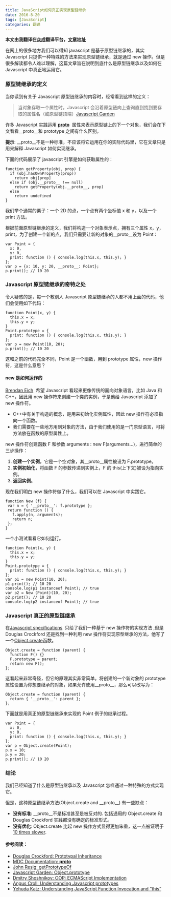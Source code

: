 ```yaml
---
title: JavaScript如何真正实现原型链继承
date: 2016-8-20
tags: [JavaScript]
categories: 翻译
---
```


**本文由我翻译在[众成](http://www.zcfy.cc/claim)翻译平台，[文章地址](http://www.zcfy.cc/article/javascript-how-prototypal-inheritance-really-works-1337.html)**

在网上的很多地方我们可以得知 javascript 是基于原型链继承的，其实 Javascript 只提供一种特殊的方法来实现原型链继承，就是通过 new 操作。但是很多解读都令人难以理解，这篇文章旨在说明到底什么是原型链继承以及如何在 Javascript 中真正地运用它。

### 原型链继承的定义

当你读到有关于 Javascript 原型链继承的内容时，经常看到这样的定义：

> 当对象存取一个属性时，Javascript 会沿着原型链向上查询直到找到要存取的属性名（或原型链顶端）[Javascript Garden](http://bonsaiden.github.com/JavaScript-Garden/#object.prototype)

许多 Javascript 实践运用 [**proto**](https://developer.mozilla.org/en/JavaScript/Reference/Global_Objects/Object/proto)  属性来表示原型链上的下一个对象，我们会在下文看看\_\_proto\_\_和 prototype 之间有什么区别。

**提示**: \_\_proto\_\_不是一种标准，不应该将它运用在你的实际代码里，它在文章只是用来解释 Javascript 如何实现继承。

下面的代码展示了 javascript 引擎是如何获取属性的：

```
function getProperty(obj, prop) {
  if (obj.hasOwnProperty(prop))
    return obj[prop]
  else if (obj.__proto__ !== null)
    return getProperty(obj.__proto__, prop)
  else
    return undefined
}
```

我们举个通常的栗子：一个 2D 的点，一个点有两个坐标值 x 和 y，以及一个 print 方法。

根据前面原型链继承的定义，我们将构造一个对象表示点，拥有三个属性 x，y，print，为了创建一个新的点，我们只需要让新的对象的\_\_proto\_\_设为 Point：

```
var Point = {
  x: 0,
  y: 0,
  print: function () { console.log(this.x, this.y); }
};
var p = {x: 10, y: 20, __proto__: Point};
p.print(); // 10 20
```

### Javascript 原型链继承的奇特之处

令人疑惑的是，每一个教别人 Javascript 原型链继承的人都不用上面的代码，他们会使用如下代码：

```
function Point(x, y) {
  this.x = x;
  this.y = y;
}
Point.prototype = {
  print: function () { console.log(this.x, this.y); }
};
var p = new Point(10, 20);
p.print(); // 10 20
```

这和之前的代码完全不同，Point 是一个函数，用到 prototype 属性，new 操作符，这是什么意思？

#### new 是如何运作的

[Brendan Eich](http://brendaneich.com/)  希望 Javascript 看起来更像传统的面向对象语言，比如 Java 和 C++，因此用 new 操作符来创建一个类的实例，于是他给 Javascript 添加了 new 操作符。

- C++中有关于构造的概念，是用来初始化实例属性，因此 new 操作符必须指向一个函数。
- 我们需要在一些地方用到对象的方法，由于我们使用的是一门原型语言，可将方法放在函数的原型属性上。

new 操作符创建函数 F 和参数 arguments : new F(arguments...)，进行简单的三步操作：

1.  **创建一个实例**，它是一个空对象，其\_\_proto\_\_属性被设为 F.prototype。
2.  **实例初始化**，将函数 F 的参数传递到实例上，F 的 this(上下文)被设为指向实例。
3.  **返回实例**。

现在我们明白 new 操作符做了什么，我们可以在 Javascript 中实践它。

```
function New (f) {
 var n = { '__proto__': f.prototype };
 return function () {
   f.apply(n, arguments);
   return n;
 };
}
```

一个小测试看看它如何运行。

```
function Point(x, y) {
  this.x = x;
  this.y = y;
}
Point.prototype = {
  print: function () { console.log(this.x, this.y); }
};
var p1 = new Point(10, 20);
p1.print(); // 10 20
console.log(p1 instanceof Point); // true
var p2 = New (Point)(10, 20);
p2.print(); // 10 20
console.log(p2 instanceof Point); // true
```

### Javascript 真正的原型链继承

在[Javascript specifications](http://www.ecma-international.org/publications/files/ECMA-ST/ECMA-262.pdf)  只给了我们一种基于 new 操作符的实现方法 ,但是 Douglas Crockford 还是找到一种利用 new 操作符实现原型继承的方法，他写了一个[Object.create](http://javascript.crockford.com/prototypal.html)函数。

```
Object.create = function (parent) {
  function F() {}
  F.prototype = parent;
  return new F();
};
```

这看起来非常奇怪，但它的原理其实非常简单。将创建的一个新对象的 prototype 属性设置为你想要继承的对象，如果允许使用\_\_proto\_\_，那么可以改写为：

```
Object.create = function (parent) {
  return { '__proto__': parent };
};
```

下面就是用真正的原型链继承来实现的 Point 例子的继承过程。

```
var Point = {
  x: 0,
  y: 0,
  print: function () { console.log(this.x, this.y); }
};
var p = Object.create(Point);
p.x = 10;
p.y = 20;
p.print(); // 10 20
```

### 结论

我们已经知道了什么是原型链继承以及 Javascript 怎样通过一种特殊的方式实现它。

但是，这种原型链继承方法(Object.create and \_\_proto\_\_) 有一些缺点：

- **没有标准**: \_\_proto\_\_不是标准甚至是被反对的. 包括通用的 Object.create 和 Douglas Crockford 实践都没有确定的标准形式。
- **没有优化**: Object.create 比起 new 操作方式显得更加笨重，这一点被证明于[10 times slower](http://jsperf.com/object-create-vs-crockford-vs-jorge-vs-constructor/16).

#### 参考阅读：

- [Douglas Crockford: Prototypal Inheritance](http://javascript.crockford.com/prototypal.html)
- [MDC Documentation: **proto**](https://developer.mozilla.org/en/JavaScript/Reference/Global_Objects/Object/proto)
- [John Resig: getPrototypeOf](http://ejohn.org/blog/objectgetprototypeof/)
- [Javascript Garden: Object.prototype](http://bonsaiden.github.com/JavaScript-Garden/#object.prototype)
- [Dmitry Shoshnikov: OOP: ECMAScript Implementation](http://dmitrysoshnikov.com/ecmascript/chapter-7-2-oop-ecmascript-implementation/)
- [Angus Croll: Understanding Javascript prototypes](http://javascriptweblog.wordpress.com/2010/06/07/understanding-javascript-prototypes/)
- [Yehuda Katz: Understanding JavaScript Function Invocation and “this”](http://yehudakatz.com/2011/08/11/understanding-javascript-function-invocation-and-this/)
